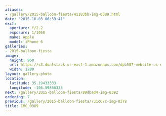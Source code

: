 ```yaml
---
aliases:
- /gallery/2015-balloon-fiesta/41183bb-img-0389.html
date: "2015-10-03 06:39:41"
exif:
  aperture: f/2.2
  exposure: 1/1068
  make: Apple
  model: iPhone 6
galleries:
- 2015-balloon-fiesta
image:
  height: 960
  url: https://s3.dualstack.us-east-1.amazonaws.com/dpb587-website-us-east-1/asset/gallery/2015-balloon-fiesta/41183bb-img-0389~1280.jpg
  width: 1280
layout: gallery-photo
location:
  latitude: 35.19433333
  longitude: -106.59866333
next: /gallery/2015-balloon-fiesta/89dbad4-img-0392
ordering: 7
previous: /gallery/2015-balloon-fiesta/731c67c-img-0378
title: IMG_0389
---
```

